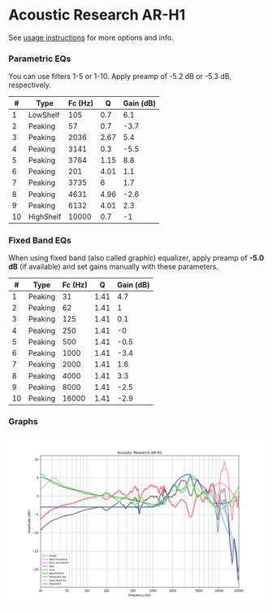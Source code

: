 # Acoustic Research AR-H1
See [usage instructions](https://github.com/jaakkopasanen/AutoEq#usage) for more options and info.

### Parametric EQs
You can use filters 1-5 or 1-10. Apply preamp of -5.2 dB or -5.3 dB, respectively.

|   # | Type      |   Fc (Hz) |    Q |   Gain (dB) |
|-----|-----------|-----------|------|-------------|
|   1 | LowShelf  |       105 | 0.7  |         6.1 |
|   2 | Peaking   |        57 | 0.7  |        -3.7 |
|   3 | Peaking   |      2036 | 2.67 |         5.4 |
|   4 | Peaking   |      3141 | 0.3  |        -5.5 |
|   5 | Peaking   |      3764 | 1.15 |         8.8 |
|   6 | Peaking   |       201 | 4.01 |         1.1 |
|   7 | Peaking   |      3735 | 6    |         1.7 |
|   8 | Peaking   |      4631 | 4.96 |        -2.6 |
|   9 | Peaking   |      6132 | 4.01 |         2.3 |
|  10 | HighShelf |     10000 | 0.7  |        -1   |

### Fixed Band EQs
When using fixed band (also called graphic) equalizer, apply preamp of **-5.0 dB** (if available) and set gains manually with these parameters.

|   # | Type    |   Fc (Hz) |    Q |   Gain (dB) |
|-----|---------|-----------|------|-------------|
|   1 | Peaking |        31 | 1.41 |         4.7 |
|   2 | Peaking |        62 | 1.41 |         1   |
|   3 | Peaking |       125 | 1.41 |         0.1 |
|   4 | Peaking |       250 | 1.41 |        -0   |
|   5 | Peaking |       500 | 1.41 |        -0.5 |
|   6 | Peaking |      1000 | 1.41 |        -3.4 |
|   7 | Peaking |      2000 | 1.41 |         1.6 |
|   8 | Peaking |      4000 | 1.41 |         3.3 |
|   9 | Peaking |      8000 | 1.41 |        -2.5 |
|  10 | Peaking |     16000 | 1.41 |        -2.9 |

### Graphs
![](./Acoustic%20Research%20AR-H1.png)
